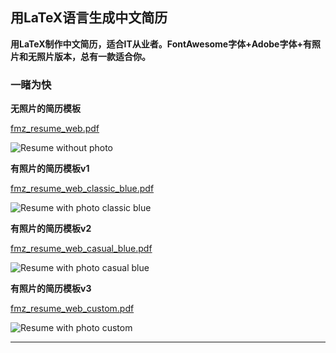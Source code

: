 ## 用LaTeX语言生成中文简历 

**用LaTeX制作中文简历，适合IT从业者。FontAwesome字体+Adobe字体+有照片和无照片版本，总有一款适合你。**

### 一睹为快

**无照片的简历模板**

[fmz_resume_web.pdf](src/fmz_resume_web.pdf)

![Resume without photo](image/fmz_resume_web.png)

**有照片的简历模板v1**

[fmz_resume_web_classic_blue.pdf](src/fmz_resume_web_classic_blue.pdf)

![Resume with photo classic blue](image/fmz_resume_web_classic_blue.png)

**有照片的简历模板v2**

[fmz_resume_web_casual_blue.pdf](src/fmz_resume_web_casual_blue.pdf)

![Resume with photo casual blue](image/fmz_resume_web_casual_blue.png)

**有照片的简历模板v3**

[fmz_resume_web_custom.pdf](src/fmz_resume_web_custom.pdf)

![Resume with photo custom](image/fmz_resume_web_custom.png)

---
